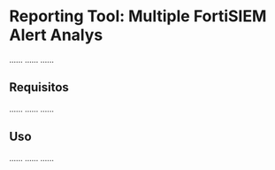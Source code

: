 # Reporting Tool: Multiple FortiSIEM Alert Analys
......
......
......

## Requisitos
......
......
......

## Uso
......
......
......
